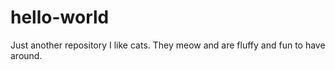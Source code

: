 # hello-world
Just another repository
I like cats.
They meow and are fluffy and fun to have around. 
